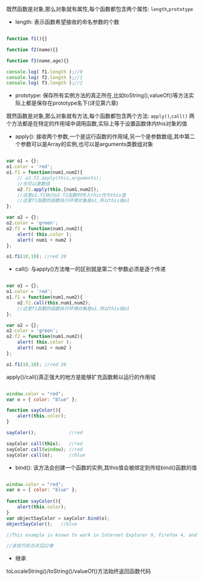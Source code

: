既然函数是对象,那么对象就有属性,每个函数都包含两个属性: `length`,`prototype`

- length: 表示函数希望接收的命名参数的个数

```javascript

function f1(){}

function f2(name){}

function f3(name,age){}

console.log( f1.length );//0
console.log( f2.length );//1
console.log( f3.length );//2

```

- prototype: 保存所有实例方法的真正所在,比如toString(),valueOf()等方法实际上都是保存在prototype名下(详见第六章)

既然函数是对象,那么对象就有方法,每个函数都包含两个方法: `apply()`,`call()`
两个方法都是在特定的作用域中调用函数,实际上等于设置函数体内this对象的值

- apply(): 接收两个参数,一个是运行函数的作用域,另一个是参数数组,其中第二个参数可以是Array的实例,也可以是arguments类数组对象

```javascript

var o1 = {};
o1.color = 'red';
o1.f1 = function(num1,num2){
    // o2.f2.apply(this,arguments);
    //也可以是数组
    o2.f2.apply(this,[num1,num2]);
    //这里o1.f1执行o2.f2函数时传入this作为this值
    //这里f1函数的函数执行环境对象是o1,所以this指o1
};

var o2 = {};
o2.color = 'green';
o2.f2 = function(num1,num2){
    alert( this.color );
    alert( num1 + num2 )
};

o1.f1(10,10); //red 20

```

- call(): 与apply()方法唯一的区别就是第二个参数必须是逐个传递

```javascript

var o1 = {};
o1.color = 'red';
o1.f1 = function(num1,num2){
    o2.f2.call(this,num1,num2);
    //这里f1函数的函数执行环境对象是o1,所以this指o1
};

var o2 = {};
o2.color = 'green';
o2.f2 = function(num1,num2){
    alert( this.color );
    alert( num1 + num2 )
};

o1.f1(10,10); //red 20

```

apply()/call()真正强大的地方是能够扩充函数赖以运行的作用域

```javascript

window.color = "red";
var o = { color: "blue" };

function sayColor(){
    alert(this.color);
}

sayColor();            //red

sayColor.call(this);   //red
sayColor.call(window); //red
sayColor.call(o);      //blue

```

- bind(): 该方法会创建一个函数的实例,其this值会被绑定到传给bind()函数的值

```javascript

window.color = "red";
var o = { color: "blue" };
                   
function sayColor(){
    alert(this.color);
}
var objectSayColor = sayColor.bind(o);
objectSayColor();   //blue

//This example is known to work in Internet Explorer 9, Firefox 4, and Chrome 6

//该技巧优点详见22章

```

- 继承

toLocaleString()/toString()/valueOf()方法始终返回函数代码
